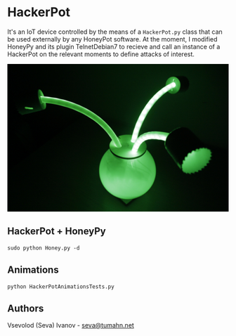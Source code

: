 # HackerPot

It's an IoT device controlled by the means of a ```HackerPot.py``` class that can be used externally by any HoneyPot software. At the moment, I modified HoneyPy and its plugin TelnetDebian7 to recieve and call an instance of a HackerPot on the relevant moments to define attacks of interest.

![](../images/4.jpg)

## HackerPot + HoneyPy

	sudo python Honey.py -d
	
## Animations

	python HackerPotAnimationsTests.py

## Authors

Vsevolod (Seva) Ivanov - seva@tumahn.net
